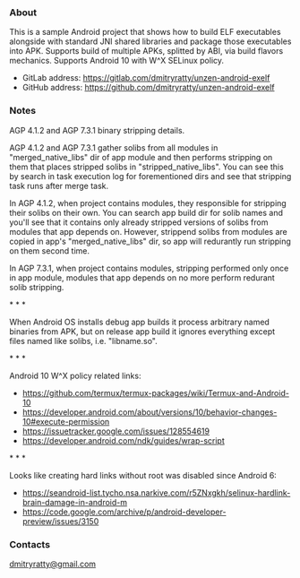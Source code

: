 ### About

This is a sample Android project that shows how to build ELF executables
alongside with standard JNI shared libraries and package those executables
into APK. Supports build of multiple APKs, splitted by ABI, via build
flavors mechanics. Supports Android 10 with W^X SELinux policy.

* GitLab address: https://gitlab.com/dmitryratty/unzen-android-exelf
* GitHub address: https://github.com/dmitryratty/unzen-android-exelf

### Notes

AGP 4.1.2 and AGP 7.3.1 binary stripping details.

AGP 4.1.2 and AGP 7.3.1 gather solibs from all modules in "merged_native_libs"
dir of app module and then performs stripping on them that places stripped
solibs in "stripped_native_libs". You can see this by search in task execution
log for forementioned dirs and see that stripping task runs after merge task.

In AGP 4.1.2, when project contains modules, they responsible for stripping
their solibs on their own. You can search app build dir for solib names and
you'll see that it contains only already stripped versions of solibs from
modules that app depends on. However, strippend solibs from modules are
copied in app's "merged_native_libs" dir, so app will redurantly run stripping
on them second time.

In AGP 7.3.1, when project contains modules, stripping performed only once
in app module, modules that app depends on no more perform redurant solib
stripping.

\* \* \*

When Android OS installs debug app builds it process arbitrary named binaries
from APK, but on release app build it ignores everything except files named
like solibs, i.e. "libname.so".

\* \* \*

Android 10 W^X policy related links:
* https://github.com/termux/termux-packages/wiki/Termux-and-Android-10
* https://developer.android.com/about/versions/10/behavior-changes-10#execute-permission
* https://issuetracker.google.com/issues/128554619
* https://developer.android.com/ndk/guides/wrap-script

\* \* \*

Looks like creating hard links without root was disabled since Android 6:
* https://seandroid-list.tycho.nsa.narkive.com/r5ZNxgkh/selinux-hardlink-brain-damage-in-android-m
* https://code.google.com/archive/p/android-developer-preview/issues/3150

### Contacts

dmitryratty@gmail.com